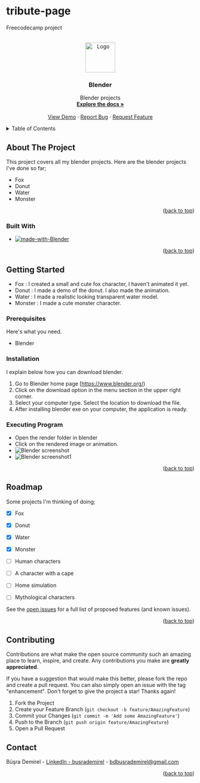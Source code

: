 # tribute-page
Freecodecamp project

<a id="readme-top"></a>

<!-- PROJECT LOGO/TITLE -->
<br />
<div align="center">
  <a href="https://github.com/busrademirell/Blender">
    <img src="images/logo.png" alt="Logo" width="80" height="80">
  </a>
<h3 align="center">Blender</h3>
  <p align="center">
   Blender projects
    <br />
    <a href="https://github.com/busrademirell/Blender"><strong>Explore the docs »</strong></a>
    <br />
    <br />
    <a href="https://github.com/busrademirell/Blender">View Demo</a>
    ·
    <a href="https://github.com/busrademirell/Blender/issues/new?labels=bug&template=bug-report---.md">Report Bug</a>
    ·
    <a href="https://github.com/busrademirell/Blender/issues/new?labels=enhancement&template=feature-request---.md">Request Feature</a>
  </p>

</div>

<!-- TABLE OF CONTENTS -->

<details>
  <summary>Table of Contents</summary>
  <ol>
    <li>
      <a href="#about-the-project">About The Project</a>
      <ul>
        <li><a href="#built-with">Built With</a></li>
      </ul>
    </li>
    <li>
      <a href="#getting-started">Getting Started</a>
      <ul>
        <li><a href="#prerequisites">Prerequisites</a></li>
        <li><a href="#installation">Installation</a></li>
      </ul>
    </li>
    <li><a href="#roadmap">Roadmap</a></li>
    <li><a href="#contributing">Contributing</a></li>
    <li><a href="#contact">Contact</a></li>
  </ol>
</details>
<!-- ABOUT THE PROJECT -->

## About The Project
This project covers all my blender projects. Here are the blender projects I've done so far;
- Fox 
- Donut 
- Water
- Monster

<p align="right">(<a href="#readme-top">back to top</a>)</p>

### Built With

- [![made-with-Blender][Blender-shield]](https://github.com/busrademirell/Blender)


<p align="right">(<a href="#readme-top">back to top</a>)</p>

<!-- GETTING STARTED -->

## Getting Started

- Fox : I created a small and cute fox character, I haven't animated it yet.
- Donut : I made a demo of the donut. I also made the animation.
- Water : I made a realistic looking transparent water model.
- Monster : I made a cute monster character.

### Prerequisites
Here's what you need.
- Blender

### Installation
I explain below how you can download blender.
1. Go to Blender home page [https://www.blender.org/)
2. Click on the download option in the menu section in the upper right corner.
3. Select your computer type. Select the location to download the file.
4. After installing blender exe on your computer, the application is ready.

### Executing Program

- Open the render folder in blender
- Click on the rendered image or animation. 
- <img  src="images/Blender screenshot.png" alt="Blender screenshot" >
- <img  src="images/Blender screenshot1.png" alt="Blender screenshot1" >

<p align="right">(<a href="#readme-top">back to top</a>)</p>

<!-- ROADMAP -->

## Roadmap

Some projects I'm thinking of doing;
- [x] Fox 
- [x] Donut 
- [x] Water
- [x] Monster
- [ ] Human characters
- [ ] A character with a cape
- [ ] Home simulation
- [ ] Mythological characters



See the [open issues](https://github.com/busrademirell/Blender/issues) for a full list of proposed features (and known issues).

<p align="right">(<a href="#readme-top">back to top</a>)</p>

<!-- CONTRIBUTING -->

## Contributing

Contributions are what make the open source community such an amazing place to learn, inspire, and create. Any contributions you make are **greatly appreciated**.

If you have a suggestion that would make this better, please fork the repo and create a pull request. You can also simply open an issue with the tag "enhancement".
Don't forget to give the project a star! Thanks again!

1. Fork the Project
2. Create your Feature Branch (`git checkout -b feature/AmazingFeature`)
3. Commit your Changes (`git commit -m 'Add some AmazingFeature'`)
4. Push to the Branch (`git push origin feature/AmazingFeature`)
5. Open a Pull Request



<!-- CONTACT -->

## Contact

Büşra Demirel - [Linkedln - busrademirel](https://www.linkedin.com/in/demirelbusra/) - bdbusrademirel@gmail.com

<p align="right">(<a href="#readme-top">back to top</a>)</p>

<!--SHIELD-->

[Blender-shield]: https://img.shields.io/badge/blender-project?style=for-the-badge&amp;amp;logo=blender&amp;amp;logoColor=white

